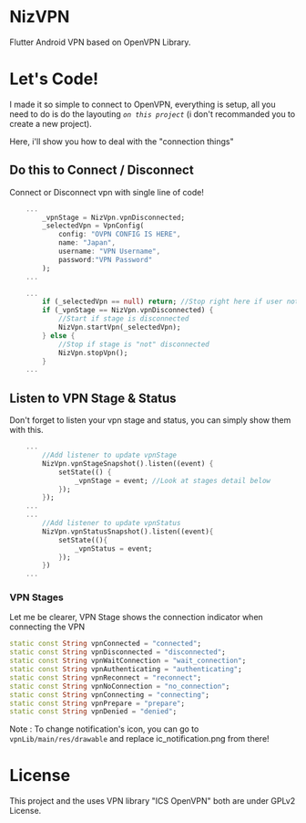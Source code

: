 # NizVPN
Flutter Android VPN based on OpenVPN Library.

# Let's Code!
I made it so simple to connect to OpenVPN, everything is setup, all you need to do is do the layouting *`on this project`* (i don't recommanded you to create a new project).

Here, i'll show you how to deal with the "connection things"

## Do this to Connect / Disconnect
Connect or Disconnect vpn with single line of code!
```dart 
    ...
        _vpnStage = NizVpn.vpnDisconnected;
        _selectedVpn = VpnConfig(
            config: "OVPN CONFIG IS HERE", 
            name: "Japan", 
            username: "VPN Username", 
            password:"VPN Password"
        );
    ...

    ...
        if (_selectedVpn == null) return; //Stop right here if user not select a vpn
        if (_vpnStage == NizVpn.vpnDisconnected) {
            //Start if stage is disconnected
            NizVpn.startVpn(_selectedVpn);
        } else {
            //Stop if stage is "not" disconnected
            NizVpn.stopVpn();
        }
    ...
```

## Listen to VPN Stage & Status
Don't forget to listen your vpn stage and status, you can simply show them with this.
```dart
    ...
        //Add listener to update vpnStage
        NizVpn.vpnStageSnapshot().listen((event) {
            setState(() {
                _vpnStage = event; //Look at stages detail below
            });
        });
    ... 
    ...
        //Add listener to update vpnStatus
        NizVpn.vpnStatusSnapshot().listen((event){
            setState((){ 
                _vpnStatus = event;
            });
        })
    ... 
```

### VPN Stages
Let me be clearer, VPN Stage shows the connection indicator when connecting the VPN
```dart
static const String vpnConnected = "connected";
static const String vpnDisconnected = "disconnected";
static const String vpnWaitConnection = "wait_connection";
static const String vpnAuthenticating = "authenticating";
static const String vpnReconnect = "reconnect";
static const String vpnNoConnection = "no_connection";
static const String vpnConnecting = "connecting";
static const String vpnPrepare = "prepare";
static const String vpnDenied = "denied";
```

Note : To change notification's icon, you can go to `vpnLib/main/res/drawable` and replace ic_notification.png from there!

# License
This project and the uses VPN library "ICS OpenVPN" both are under GPLv2 License.
